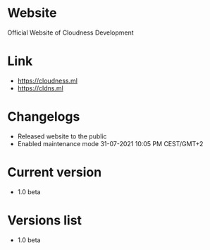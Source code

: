 # Website
Official Website of Cloudness Development

# Link
- https://cloudness.ml
- https://cldns.ml

# Changelogs
- Released website to the public
- Enabled maintenance mode 31-07-2021 10:05 PM CEST/GMT+2

# Current version
- 1.0 beta

# Versions list
- 1.0 beta

